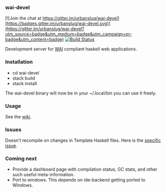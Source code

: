 ### wai-devel

[![Join the chat at https://gitter.im/urbanslug/wai-devel](https://badges.gitter.im/urbanslug/wai-devel.svg)](https://gitter.im/urbanslug/wai-devel?utm_source=badge&utm_medium=badge&utm_campaign=pr-badge&utm_content=badge)
[![Build Status](https://travis-ci.org/urbanslug/wai-devel.svg?branch=master)](https://travis-ci.org/urbanslug/wai-devel)

Development server for [WAI] compliant haskell web applications.

### Installation
- cd wai-devel
- stack build
- stack install

The wai-devel binary will now be in your ~/.local/bin you can use it freely.


### Usage
See the [wiki].

### Issues
Doesn't recompile on changes in Template Haskell files. Here is the [specific issue].


### Coming next
- Provide a dashboard page with compilation status, GC stats, and other such useful meta-information.
- Port to windows. This depends on ide-backend getting ported to Windows.


[WAI]: http://www.yesodweb.com/book/web-application-interface
[wiki]: https://github.com/urbanslug/wai-devel/wiki
[specific issue]: https://github.com/fpco/ide-backend/issues/313
